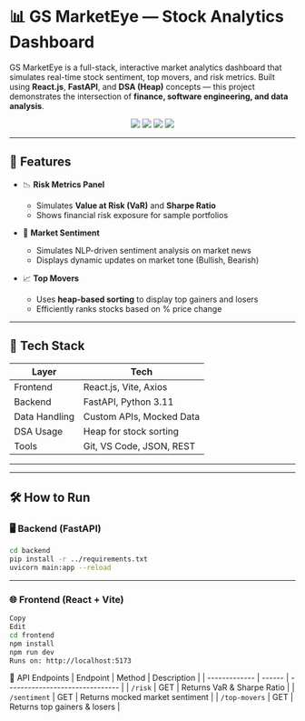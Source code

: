 # 📊 GS MarketEye — Stock Analytics Dashboard

GS MarketEye is a full-stack, interactive market analytics dashboard that simulates real-time stock sentiment, top movers, and risk metrics. Built using **React.js**, **FastAPI**, and **DSA (Heap)** concepts — this project demonstrates the intersection of **finance, software engineering, and data analysis**.

<div align="center">
  <img src="https://img.shields.io/badge/Frontend-React-blue" />
  <img src="https://img.shields.io/badge/Backend-FastAPI-brightgreen" />
  <img src="https://img.shields.io/badge/DataStructures-Heap-orange" />
  <img src="https://img.shields.io/badge/Deployed-Localhost-lightgrey" />
</div>

---

## 🚀 Features

- 📉 **Risk Metrics Panel**
  - Simulates **Value at Risk (VaR)** and **Sharpe Ratio**
  - Shows financial risk exposure for sample portfolios

- 📰 **Market Sentiment**
  - Simulates NLP-driven sentiment analysis on market news
  - Displays dynamic updates on market tone (Bullish, Bearish)

- 📈 **Top Movers**
  - Uses **heap-based sorting** to display top gainers and losers
  - Efficiently ranks stocks based on % price change

---

## 🧠 Tech Stack

| Layer         | Tech                     |
|---------------|--------------------------|
| Frontend      | React.js, Vite, Axios    |
| Backend       | FastAPI, Python 3.11     |
| Data Handling | Custom APIs, Mocked Data |
| DSA Usage     | Heap for stock sorting   |
| Tools         | Git, VS Code, JSON, REST |

---

---

## 🛠️ How to Run

### 🖥 Backend (FastAPI)
```bash
cd backend
pip install -r ../requirements.txt
uvicorn main:app --reload
```
---
### 🌐 Frontend (React + Vite)
```bash
Copy
Edit
cd frontend
npm install
npm run dev
Runs on: http://localhost:5173
```
🔗 API Endpoints
| Endpoint      | Method | Description                     |
| ------------- | ------ | ------------------------------- |
| `/risk`       | GET    | Returns VaR & Sharpe Ratio      |
| `/sentiment`  | GET    | Returns mocked market sentiment |
| `/top-movers` | GET    | Returns top gainers & losers    |



